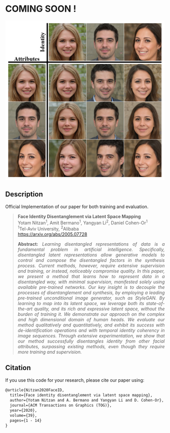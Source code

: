 # COMING SOON !

<p align="center">
<img src="docs/teaser.png" width="800px"/>
</p>

## Description   
Official Implementation of our paper for both training and evaluation.

> **Face Identity Disentanglement via Latent Space Mapping**<br>
> Yotam Nitzan<sup>1</sup>, Amit Bermano<sup>1</sup>, Yangyan Li<sup>2</sup>, Daniel Cohen-Or<sup>1</sup><br>
> <sup>1</sup>Tel-Aviv University, <sup>2</sup>Alibaba <br>
> https://arxiv.org/abs/2005.07728
>
> <p align="justify"><b>Abstract:</b> <i>Learning disentangled representations of data is a fundamental problem in artificial intelligence. Specifically, disentangled latent representations allow generative models to control and compose the disentangled factors in the synthesis process. Current methods, however, require extensive supervision and training, or instead, noticeably compromise quality. In this paper, we present a method that learns how to represent data in a disentangled way, with minimal supervision, manifested solely using available pre-trained networks. Our key insight is to decouple the processes of disentanglement and synthesis, by employing a leading pre-trained unconditional image generator, such as StyleGAN. By learning to map into its latent space, we leverage both its state-of-the-art quality, and its rich and expressive latent space, without the burden of training it. We demonstrate our approach on the complex and high dimensional domain of human heads. We evaluate our method qualitatively and quantitatively, and exhibit its success with de-identification operations and with temporal identity coherency in image sequences. Through extensive experimentation, we show that our method successfully disentangles identity from other facial attributes, surpassing existing methods, even though they require more training and supervision.</i></p>

## Citation
If you use this code for your research, please cite our paper using:

```
@article{Nitzan2020FaceID,
  title={Face identity disentanglement via latent space mapping},
  author={Yotam Nitzan and A. Bermano and Yangyan Li and D. Cohen-Or},
  journal={ACM Transactions on Graphics (TOG)},
  year={2020},
  volume={39},
  pages={1 - 14}
}
```
